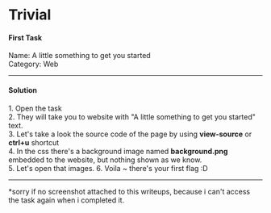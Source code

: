 <h1>Trivial</h1>

<h4>First Task</h4>
<p>Name: A little something to get you started<br>
Category: Web</p>
<hr>
<h4>Solution</h4>

<p>1. Open the task<br>
2. They will take you to website with "A little something to get you started" text.<br>
3. Let's take a look the source code of the page by using <b>view-source</b> or <b>ctrl+u</b> shortcut<br>
4. In the css there's a background image named <b>background.png</b> embedded to the website, but nothing shown as we know.<br>
5. Let's open that images.
6. Voila ~ there's your first flag :D 
</p>
<hr>

<p>*sorry if no screenshot attached to this writeups, because i can't access the task again when i completed it.</p>
